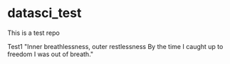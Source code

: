 # datasci_test
This is a test repo

Test1
"Inner breathlessness, outer restlessness
By the time I caught up to freedom I was out of breath."

